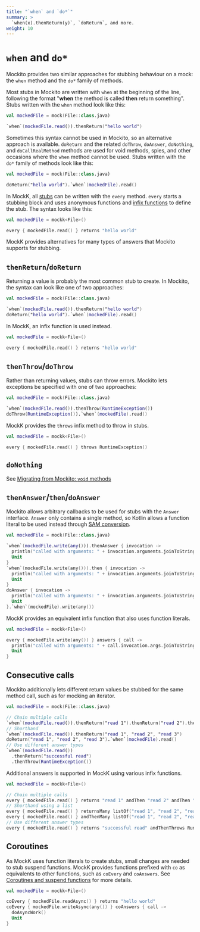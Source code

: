 ```yaml
---
title: "`when` and `do*`"
summary: >
  `when(x).thenReturn(y)`, `doReturn`, and more.
weight: 10
---
```


# `when` and `do*`

Mockito provides two similar approaches for stubbing behaviour on a mock: the `when` method and the `do*` family of methods.

Most stubs in Mockito are written with `when` at the beginning of the line, following the format "**when** the method is called **then** return something". Stubs written with the `when` method look like this:

```kotlin
val mockedFile = mock(File::class.java)

`when`(mockedFile.read()).thenReturn("hello world")
```

Sometimes this syntax cannot be used in Mockito, so an alternative approach is available. `doReturn` and the related `doThrow`, `doAnswer`, `doNothing`, and `doCallRealMethod` methods are used for void methods, spies, and other occasions where the `when` method cannot be used. Stubs written with the `do*` family of methods look like this:

```kotlin
val mockedFile = mock(File::class.java)

doReturn("hello world").`when`(mockedFile).read()
```

In MockK, all [stubs](../mocking/stubbing.md) can be written with the `every` method. `every` starts a stubbing block and uses anonymous functions and [infix functions](https://kotlinlang.org/docs/reference/functions.html#infix-notation) to define the stub. The syntax looks like this:

```kotlin
val mockedFile = mockk<File>()

every { mockedFile.read() } returns "hello world"
```

MockK provides alternatives for many types of answers that Mockito supports for stubbing.

## `thenReturn`/`doReturn`

Returning a value is probably the most common stub to create. In Mockito, the syntax can look like one of two approaches:

```kotlin
val mockedFile = mock(File::class.java)

`when`(mockedFile.read()).thenReturn("hello world")
doReturn("hello world").`when`(mockedFile).read()
```

In MockK, an infix function is used instead.

```kotlin
val mockedFile = mockk<File>()

every { mockedFile.read() } returns "hello world"
```

## `thenThrow`/`doThrow`

Rather than returning values, stubs can throw errors. Mockito lets exceptions be specified with one of two approaches:

```kotlin
val mockedFile = mock(File::class.java)

`when`(mockedFile.read()).thenThrow(RuntimeException())
doThrow(RuntimeException()).`when`(mockedFile).read()
```

MockK provides the `throws` infix method to throw in stubs.

```kotlin
val mockedFile = mockk<File>()

every { mockedFile.read() } throws RuntimeException()
```

## `doNothing`

See [Migrating from Mockito: `void` methods](./void.md)

## `thenAnswer`/`then`/`doAnswer`

Mockito allows arbitrary callbacks to be used for stubs with the `Answer` interface. `Answer` only contains a single method, so Kotlin allows a function literal to be used instead through [SAM conversion](https://kotlinlang.org/docs/reference/java-interop.html#sam-conversions).

```kotlin
val mockedFile = mock(File::class.java)

`when`(mockedFile.write(any())).thenAnswer { invocation ->
  println("called with arguments: " + invocation.arguments.joinToString())
  Unit
}
`when`(mockedFile.write(any())).then { invocation ->
  println("called with arguments: " + invocation.arguments.joinToString())
  Unit
}
doAnswer { invocation ->
  println("called with arguments: " + invocation.arguments.joinToString())
  Unit
}.`when`(mockedFile).write(any())
```

MockK provides an equivalent infix function that also uses function literals.

```kotlin
val mockedFile = mockk<File>()

every { mockedFile.write(any()) } answers { call ->
  println("called with arguments: " + call.invocation.args.joinToString())
  Unit
}
```

## Consecutive calls

Mockito additionally lets different return values be stubbed for the same method call, such as for mocking an iterator.

```kotlin
val mockedFile = mock(File::class.java)

// Chain multiple calls
`when`(mockedFile.read()).thenReturn("read 1").thenReturn("read 2").thenReturn("read 3")
// Shorthand
`when`(mockedFile.read()).thenReturn("read 1", "read 2", "read 3")
doReturn("read 1", "read 2", "read 3").`when`(mockedFile).read()
// Use different answer types
`when`(mockedFile.read())
  .thenReturn("successful read")
  .thenThrow(RuntimeException())
```

Additional answers is supported in MockK using various infix functions.

```kotlin
val mockedFile = mockk<File>()

// Chain multiple calls
every { mockedFile.read() } returns "read 1" andThen "read 2" andThen "read 3"
// Shorthand using a list
every { mockedFile.read() } returnsMany listOf("read 1", "read 2", "read 3")
every { mockedFile.read() } andThenMany listOf("read 1", "read 2", "read 3")
// Use different answer types
every { mockedFile.read() } returns "successful read" andThenThrows RuntimeException()
```

## Coroutines

As MockK uses function literals to create stubs, small changes are needed to stub suspend functions. MockK provides functions prefixed with `co` as equivalents to other functions, such as `coEvery` and `coAnswers`. See [Coroutines and suspend functions](../mocking/coroutines.md) for more details.

```kotlin
val mockedFile = mockk<File>()

coEvery { mockedFile.readAsync() } returns "hello world"
coEvery { mockedFile.writeAsync(any()) } coAnswers { call ->
  doAsyncWork()
  Unit
}
```
